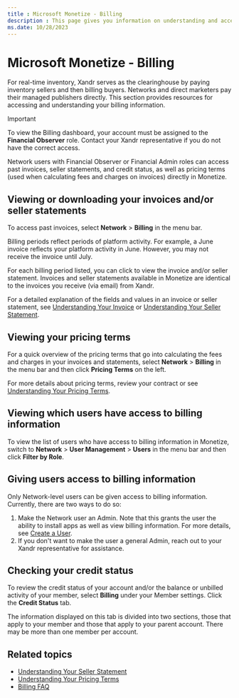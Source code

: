 ```yaml
---
title : Microsoft Monetize - Billing
description : This page gives you information on understanding and accessing your Billing information.
ms.date: 10/28/2023
---
```



# Microsoft Monetize - Billing

For real-time inventory, Xandr serves as the
clearinghouse by paying inventory sellers and then billing buyers.
Networks and direct marketers pay their managed publishers directly.
This section provides resources for accessing and understanding your
billing information.

> [!IMPORTANT]
> To view the Billing dashboard, your account must be assigned to the **Financial Observer** role. Contact your Xandr representative if you do not have the correct access.

Network users with Financial
Observer or Financial Admin roles can access past invoices,
seller statements, and credit status, as well as pricing terms (used
when calculating fees and charges on invoices) directly in
Monetize.

## Viewing or downloading your invoices and/or seller statements

To access past invoices, select **Network** \> **Billing** in the menu bar.

Billing periods reflect periods of platform activity. For example, a
June invoice reflects your platform activity in June. However, you may
not receive the invoice until July.

For each billing period listed, you can click to view the invoice and/or
seller statement. Invoices and seller statements available in
Monetize are identical to the invoices you
receive (via email) from Xandr.

For a detailed explanation of the fields and values in an invoice or
seller statement, see [Understanding Your Invoice](understanding-your-invoice.md) or [Understanding Your Seller Statement](understanding-your-seller-statement.md).

## Viewing your pricing terms

For a quick overview of the pricing terms that go into calculating the
fees and charges in your invoices and statements, select
**Network** \>  **Billing** in the menu
bar and then click **Pricing Terms** on
the left.

For more details about pricing terms, review your contract or see [Understanding Your Pricing Terms](understanding-your-pricing-terms.md).

## Viewing which users have access to billing information

To view the list of users who have access to billing information in
Monetize, switch to
**Network** \>  **User Management**  \>
 **Users** in the menu bar and then
click **Filter by Role**.

## Giving users access to billing information

Only Network-level users can be given access to
billing information. Currently, there are two ways to
do so:

1. Make the Network user an Admin. Note that
    this grants the user the ability to install apps as well as view
    billing information. For more details, see [Create a User](create-a-user.md).
1. If you don't want to make the user a general Admin, reach out to
    your Xandr representative for assistance.

## Checking your credit status

To review the credit status of your account and/or the balance or
unbilled activity of your member, select
**Billing** under your Member settings.
Click the **Credit Status** tab.

The information displayed on this tab is divided into two sections,
those that apply to your member and those that apply to your parent
account. There may be more than one member per account.

## Related topics

- [Understanding Your Seller Statement](understanding-your-seller-statement.md)
- [Understanding Your Pricing Terms](understanding-your-pricing-terms.md)
- [Billing FAQ](billing-faq.md)